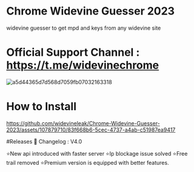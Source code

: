 # Chrome Widevine Guesser 2023
 widevine guesser to get mpd and keys from any widevine site

# Official Support Channel : https://t.me/widevinechrome        
                                                                                                       
![a5d44365d7d568d7059fb07032163318](https://github.com/widevineleak/Chrome-Widevine-Guesser-2023/assets/107879710/f8594ea2-7525-4a60-858d-4a90401738b8)
# How to Install


https://github.com/widevineleak/Chrome-Widevine-Guesser-2023/assets/107879710/83f668b6-5cec-4737-a4ab-c51987ea9417

#Releases
📣 Changelog : V4.0

⭐New api  introduced with faster server
⭐Ip blockage issue solved
⭐Free trail removed
⭐Premium version is equipped with better features.